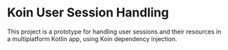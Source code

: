 # Koin User Session Handling

This project is a prototype for handling user sessions and their resources in a multiplatform Kotlin app, using Koin dependency injection.
